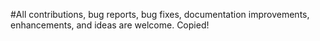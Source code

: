 #All contributions, bug reports, bug fixes, documentation improvements, enhancements, and ideas are welcome.
Copied!
